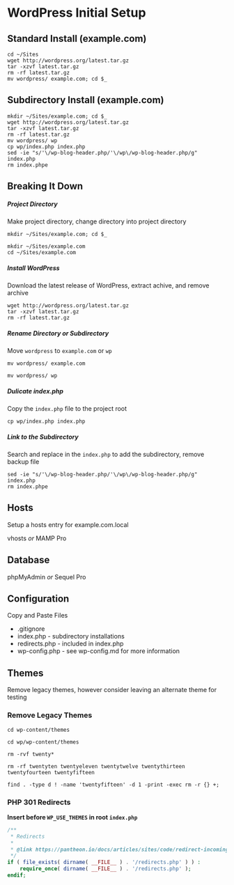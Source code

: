 # WordPress Initial Setup

## Standard Install (example.com)
```shell
cd ~/Sites
wget http://wordpress.org/latest.tar.gz
tar -xzvf latest.tar.gz
rm -rf latest.tar.gz
mv wordpress/ example.com; cd $_
```

## Subdirectory Install (example.com)
```shell
mkdir ~/Sites/example.com; cd $_
wget http://wordpress.org/latest.tar.gz
tar -xzvf latest.tar.gz
rm -rf latest.tar.gz
mv wordpress/ wp
cp wp/index.php index.php
sed -ie "s/'\/wp-blog-header.php/'\/wp\/wp-blog-header.php/g" index.php
rm index.phpe
```

## Breaking It Down

##### Project Directory
Make project directory, change directory into project directory 
```shell
mkdir ~/Sites/example.com; cd $_
```
```shell
mkdir ~/Sites/example.com
cd ~/Sites/example.com
```

##### Install WordPress
Download the latest release of WordPress, extract achive, and remove archive
```shell
wget http://wordpress.org/latest.tar.gz
tar -xzvf latest.tar.gz
rm -rf latest.tar.gz
```

##### Rename Directory or Subdirectory
Move ```wordpress``` to ```example.com``` or ```wp```
```shell
mv wordpress/ example.com
```
```shell
mv wordpress/ wp
```

##### Dulicate index.php
Copy the ```index.php``` file to the project root
```shell
cp wp/index.php index.php
```

##### Link to the Subdirectory
Search and replace in the ```index.php``` to add the subdirectory, remove backup file
```shell
sed -ie "s/'\/wp-blog-header.php/'\/wp\/wp-blog-header.php/g" index.php
rm index.phpe
```

## Hosts
Setup a hosts entry for example.com.local

vhosts _or_ MAMP Pro

## Database

phpMyAdmin _or_ Sequel Pro

## Configuration
Copy and Paste Files
- .gitignore
- index.php - subdirectory installations
- redirects.php - included in index.php
- wp-config.php - see wp-config.md for more information

## Themes
Remove legacy themes, however consider leaving an alternate theme for testing
### Remove Legacy Themes
```shell
cd wp-content/themes
```
```shell
cd wp/wp-content/themes
```
```shell
rm -rvf twenty*
```
```shell
rm -rf twentyten twentyeleven twentytwelve twentythirteen twentyfourteen twentyfifteen
```
```shell
find . -type d ! -name 'twentyfifteen' -d 1 -print -exec rm -r {} +;
```

### PHP 301 Redirects
__Insert before ```WP_USE_THEMES``` in root ```index.php```__
```php
/**
 * Redirects
 *
 * @link https://pantheon.io/docs/articles/sites/code/redirect-incoming-requests/
 */
if ( file_exists( dirname( __FILE__ ) . '/redirects.php' ) ) :
    require_once( dirname( __FILE__ ) . '/redirects.php' );
endif;
```

